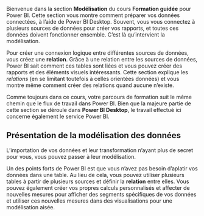 Bienvenue dans la section **Modélisation** du cours **Formation guidée** pour Power BI. Cette section vous montre comment préparer vos données connectées, à l’aide de Power BI Desktop. Souvent, vous vous connectez à plusieurs sources de données pour créer vos rapports, et toutes ces données doivent fonctionner ensemble. C’est là qu’intervient la modélisation.

Pour créer une connexion logique entre différentes sources de données, vous créez une **relation**. Grâce à une relation entre les sources de données, Power BI sait comment ces tables sont liées et vous pouvez créer des rapports et des éléments visuels intéressants. Cette section explique les *relations* (en se limitant toutefois à celles orientées données) et vous montre même comment créer des relations quand aucune n’existe.

Comme toujours dans ce cours, votre parcours de formation suit le même chemin que le flux de travail dans Power BI. Bien que la majeure partie de cette section se déroule dans **Power BI Desktop**, le travail effectué ici concerne également le service Power BI.

## <a name="introduction-to-modeling-your-data"></a>Présentation de la modélisation des données
L’importation de vos données et leur transformation n’ayant plus de secret pour vous, vous pouvez passer à leur modélisation.

Un des points forts de Power BI est que vous n’avez pas besoin d’aplatir vos données dans une table. Au lieu de cela, vous pouvez utiliser plusieurs tables à partir de plusieurs sources et définir la **relation** entre elles. Vous pouvez également créer vos propres calculs personnalisés et affecter de nouvelles mesures pour afficher des segments spécifiques de vos données et utiliser ces nouvelles mesures dans des visualisations pour une modélisation aisée.

